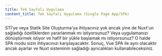 ```yaml
---
title: Tek Sayfalı Uygulama
content_title: Tek Sayfalı Uygulama (Single Page App/SPA)
---
```


STİ'ye veya Statik Site Oluşturma'ya ihtiyacınız yok ancak yine de Nuxt'un sağladığı özelliklerden yararlanmak mı istiyorsunuz? Veya uygulamanızı dönüştürmek istiyor ve hafif bir yükle başlamak mı istiyorsunuz? O halde SPA modu sizin ihtiyacınızı karşılayacaktır. Sonuç, Vue SPA ile aynı olacaktır ancak ayarlar ve Nuxt sisteminin sağladığı ayrıcalıkları kullanabileceksiniz.
